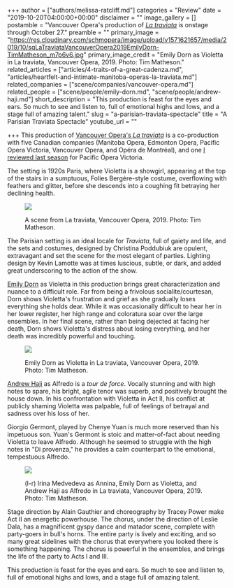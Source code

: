 +++
author = ["authors/melissa-ratcliff.md"]
categories = "Review"
date = "2019-10-20T04:00:00+00:00"
disclaimer = ""
image_gallery = []
postamble = "Vancouver Opera's production of [_La traviata_](https://www.vancouveropera.ca/la-traviata/) is onstage through October 27."
preamble = ""
primary_image = "https://res.cloudinary.com/schmopera/image/upload/v1571621657/media/2019/10/sqLaTraviataVancouverOpera2019EmilyDorn-TimMatheson_m7p6v6.jpg"
primary_image_credit = "Emily Dorn as Violetta in La traviata, Vancouver Opera, 2019. Photo: Tim Matheson."
related_articles = ["articles/4-traits-of-a-great-cadenza.md", "articles/heartfelt-and-intimate-manitoba-operas-la-traviata.md"]
related_companies = ["scene/companies/vancouver-opera.md"]
related_people = ["scene/people/emily-dorn.md", "scene/people/andrew-haji.md"]
short_description = "This production is feast for the eyes and ears. So much to see and listen to, full of emotional highs and lows, and a stage full of amazing talent."
slug = "a-parisian-traviata-spectacle"
title = "A Parisian Traviata Spectacle"
youtube_url = ""

+++
This production of [Vancouver Opera's _La traviata_](https://www.vancouveropera.ca/la-traviata/) is a co-production with five Canadian companies (Manitoba Opera, Edmonton Opera, Pacific Opera Victoria, Vancouver Opera, and Opéra de Montréal), and one [I reviewed last season](/a-delight-for-the-senses-la-traviata-in-victoria/) for Pacific Opera Victoria.

The setting is 1920s Paris, where Violetta is a showgirl, appearing at the top of the stairs in a sumptuous, Folies Bergère-style costume, overflowing with feathers and glitter, before she descends into a coughing fit betraying her declining health.

<figure data-type="image">

![](https://res.cloudinary.com/schmopera/image/upload/v1571621750/media/2019/10/LaTraviata2019VancouverOperafullstage-TimMatheson_cbvxsm.jpg)

<figcaption>A scene from La traviata, Vancouver Opera, 2019. Photo: Tim Matheson.</figcaption>

</figure>

The Parisian setting is an ideal locale for _Traviata_, full of gaiety and life, and the sets and costumes, designed by Christina Poddubiuk are opulent, extravagant and set the scene for the most elegant of parties. Lighting design by Kevin Lamotte was at times luscious, subtle, or dark, and added great underscoring to the action of the show.

[Emily Dorn](/scene/people/emily-dorn/) as Violetta in this production brings great characterization and nuance to a difficult role. Far from being a frivolous socialite/courtesan, Dorn shows Violetta's frustration and grief as she gradually loses everything she holds dear. While it was occasionally difficult to hear her in her lower register, her high range and coloratura soar over the large ensembles. In her final scene, rather than being dejected at facing her death, Dorn shows Violetta's distress about losing everything, and her death was incredibly powerful and touching.

<figure data-type="image">

![](https://res.cloudinary.com/schmopera/image/upload/v1571621762/media/2019/10/LaTraviataEmilyDornasVioletta-TimMatheson_dohtbm.jpg)

<figcaption>Emily Dorn as Violetta in La traviata, Vancouver Opera, 2019. Photo: Tim Matheson.</figcaption>

</figure>

[Andrew Haji](/talking-with-singers-andrew-haji/) as Alfredo is a _tour de force_. Vocally stunning and with high notes to spare, his bright, agile tenor was superb, and positively brought the house down. In his confrontation with Violetta in Act II, his conflict at publicly shaming Violetta was palpable, full of feelings of betrayal and sadness over his loss of her.

Giorgio Germont, played by Chenye Yuan is much more reserved than his impetuous son. Yuan's Germont is stoic and matter-of-fact about needing Violetta to leave Alfredo. Although he seemed to struggle with the high notes in "Di provenza," he provides a calm counterpart to the emotional, tempestuous Alfredo.

<figure data-type="image">

![](https://res.cloudinary.com/schmopera/image/upload/v1571621776/media/2019/10/La_Traviata_2019VancouverOperaAnnina-EmilyDorn-AndrewHaji-photoTimMatheson_ytbkln.jpg)

<figcaption>(l-r) Irina Medvedeva as Annina, Emily Dorn as Violetta, and Andrew Haji as Alfredo in La traviata, Vancouver Opera, 2019. Photo: Tim Matheson.</figcaption>

</figure>

Stage direction by Alain Gauthier and choreography by Tracey Power make Act II an energetic powerhouse. The chorus, under the direction of Leslie Dala, has a magnificent gyspy dance and matador scene, complete with party-goers in bull's horns. The entire party is lively and exciting, and so many great sidelines with the chorus that everywhere you looked there is something happening. The chorus is powerful in the ensembles, and brings the life of the party to Acts I and III.

This production is feast for the eyes and ears. So much to see and listen to, full of emotional highs and lows, and a stage full of amazing talent.